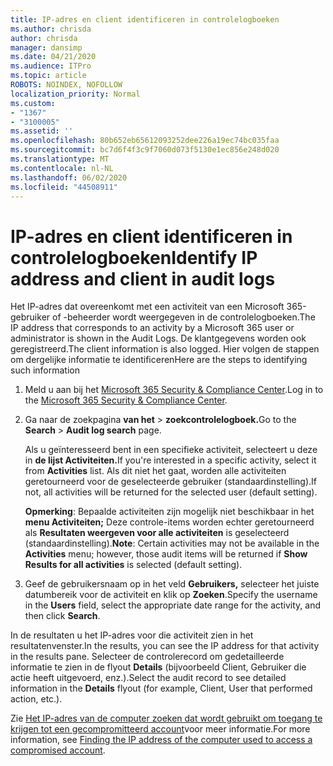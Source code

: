 ```yaml
---
title: IP-adres en client identificeren in controlelogboeken
ms.author: chrisda
author: chrisda
manager: dansimp
ms.date: 04/21/2020
ms.audience: ITPro
ms.topic: article
ROBOTS: NOINDEX, NOFOLLOW
localization_priority: Normal
ms.custom:
- "1367"
- "3100005"
ms.assetid: ''
ms.openlocfilehash: 80b652eb65612093252dee226a19ec74bc035faa
ms.sourcegitcommit: bc7d6f4f3c9f7060d073f5130e1ec856e248d020
ms.translationtype: MT
ms.contentlocale: nl-NL
ms.lasthandoff: 06/02/2020
ms.locfileid: "44508911"
---
```

# <a name="identify-ip-address-and-client-in-audit-logs"></a><span data-ttu-id="5fa25-102">IP-adres en client identificeren in controlelogboeken</span><span class="sxs-lookup"><span data-stu-id="5fa25-102">Identify IP address and client in audit logs</span></span>

<span data-ttu-id="5fa25-103">Het IP-adres dat overeenkomt met een activiteit van een Microsoft 365-gebruiker of -beheerder wordt weergegeven in de controlelogboeken.</span><span class="sxs-lookup"><span data-stu-id="5fa25-103">The IP address that corresponds to an activity by a Microsoft 365 user or administrator is shown in the Audit Logs.</span></span> <span data-ttu-id="5fa25-104">De klantgegevens worden ook geregistreerd.</span><span class="sxs-lookup"><span data-stu-id="5fa25-104">The client information is also logged.</span></span> <span data-ttu-id="5fa25-105">Hier volgen de stappen om dergelijke informatie te identificeren</span><span class="sxs-lookup"><span data-stu-id="5fa25-105">Here are the steps to identifying such information</span></span>

1. <span data-ttu-id="5fa25-106">Meld u aan bij het [Microsoft 365 Security & Compliance Center](https://protection.office.com/).</span><span class="sxs-lookup"><span data-stu-id="5fa25-106">Log in to the [Microsoft 365 Security & Compliance Center](https://protection.office.com/).</span></span>

2. <span data-ttu-id="5fa25-107">Ga naar de zoekpagina **van het**  >  **zoekcontrolelogboek.**</span><span class="sxs-lookup"><span data-stu-id="5fa25-107">Go to the **Search** > **Audit log search** page.</span></span>

   <span data-ttu-id="5fa25-108">Als u geïnteresseerd bent in een specifieke activiteit, selecteert u deze in **de lijst Activiteiten.**</span><span class="sxs-lookup"><span data-stu-id="5fa25-108">If you're interested in a specific activity, select it from **Activities** list.</span></span> <span data-ttu-id="5fa25-109">Als dit niet het gaat, worden alle activiteiten geretourneerd voor de geselecteerde gebruiker (standaardinstelling).</span><span class="sxs-lookup"><span data-stu-id="5fa25-109">If not, all activities will be returned for the selected user (default setting).</span></span>

   <span data-ttu-id="5fa25-110">**Opmerking**: Bepaalde activiteiten zijn mogelijk niet beschikbaar in het **menu Activiteiten;** Deze controle-items worden echter geretourneerd als **Resultaten weergeven voor alle activiteiten** is geselecteerd (standaardinstelling).</span><span class="sxs-lookup"><span data-stu-id="5fa25-110">**Note**: Certain activities may not be available in the **Activities** menu; however, those audit items will be returned if **Show Results for all activities** is selected (default setting).</span></span>

3. <span data-ttu-id="5fa25-111">Geef de gebruikersnaam op in het veld **Gebruikers,** selecteer het juiste datumbereik voor de activiteit en klik op **Zoeken**.</span><span class="sxs-lookup"><span data-stu-id="5fa25-111">Specify the username in the **Users** field, select the appropriate date range for the activity, and then click **Search**.</span></span>

<span data-ttu-id="5fa25-112">In de resultaten u het IP-adres voor die activiteit zien in het resultatenvenster.</span><span class="sxs-lookup"><span data-stu-id="5fa25-112">In the results, you can see the IP address for that activity in the results pane.</span></span> <span data-ttu-id="5fa25-113">Selecteer de controlerecord om gedetailleerde informatie te zien in de flyout **Details** (bijvoorbeeld Client, Gebruiker die actie heeft uitgevoerd, enz.).</span><span class="sxs-lookup"><span data-stu-id="5fa25-113">Select the audit record to see detailed information in the **Details** flyout (for example, Client, User that performed action, etc.).</span></span>

<span data-ttu-id="5fa25-114">Zie [Het IP-adres van de computer zoeken dat wordt gebruikt om toegang te krijgen tot een gecompromitteerd account](https://docs.microsoft.com/microsoft-365/compliance/auditing-troubleshooting-scenarios#find-the-ip-address-of-the-computer-used-to-access-a-compromised-account)voor meer informatie.</span><span class="sxs-lookup"><span data-stu-id="5fa25-114">For more information, see [Finding the IP address of the computer used to access a compromised account](https://docs.microsoft.com/microsoft-365/compliance/auditing-troubleshooting-scenarios#find-the-ip-address-of-the-computer-used-to-access-a-compromised-account).</span></span>
